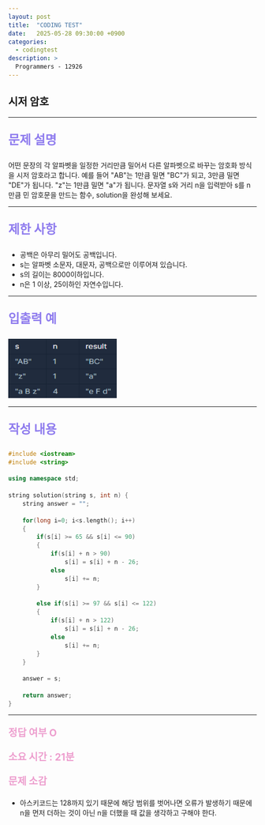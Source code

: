 ```yaml
---
layout: post
title:  "CODING TEST"
date:   2025-05-28 09:30:00 +0900
categories:
  - codingtest
description: >
  Programmers - 12926
---
```

## 시저 암호

---

<p style = "color:#8f7cee; font-size:25px; font-weight:bold">
문제 설명
</p>

어떤 문장의 각 알파벳을 일정한 거리만큼 밀어서 다른 알파벳으로 바꾸는 암호화 방식을 시저 암호라고 합니다. 예를 들어 "AB"는 1만큼 밀면 "BC"가 되고, 3만큼 밀면 "DE"가 됩니다. "z"는 1만큼 밀면 "a"가 됩니다. 문자열 s와 거리 n을 입력받아 s를 n만큼 민 암호문을 만드는 함수, solution을 완성해 보세요.

---

<p style = "color:#8f7cee; font-size:25px; font-weight:bold">
제한 사항
</p>

- 공백은 아무리 밀어도 공백입니다.
- s는 알파벳 소문자, 대문자, 공백으로만 이루어져 있습니다.
- s의 길이는 8000이하입니다.
- n은 1 이상, 25이하인 자연수입니다.

---

<p style = "color:#8f7cee; font-size:25px; font-weight:bold">
입출력 예
</p>

<img src = "../../assets/img/codingtest/12926.png" width = "220" height = "120">

---

<p style = "color:#8f7cee; font-size:25px; font-weight:bold">
작성 내용
</p>

```C++
#include <iostream>
#include <string>

using namespace std;

string solution(string s, int n) {
    string answer = "";
       
    for(long i=0; i<s.length(); i++)
    {
        if(s[i] >= 65 && s[i] <= 90)
        {
            if(s[i] + n > 90)
                s[i] = s[i] + n - 26;
            else
                s[i] += n;
        }
        
        else if(s[i] >= 97 && s[i] <= 122)
        {
            if(s[i] + n > 122)
                s[i] = s[i] + n - 26;
            else
                s[i] += n;
        }
    }
    
    answer = s;
    
    return answer;
}
```

---

<p style = "color:#ed9ece; font-size:20px; font-weight:bold">
정답 여부 O
</p>

<p style = "color:#ed9ece; font-size:20px; font-weight:bold">
소요 시간 : 21분
</p>

<p style = "color:#ed9ece; font-size:20px; font-weight:bold">
문제 소감
</p>

- 아스키코드는 128까지 있기 때문에 해당 범위를 벗어나면 오류가 발생하기 때문에 n을 먼저 더하는 것이 아닌 n을 더했을 때 값을 생각하고 구해야 한다.